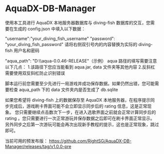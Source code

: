 # AquaDX-DB-Manager

使用本工具进行 AquaDX 本地服务器数据库与 diving-fish 数据库的交互，您需要在生成的 config.json 中填入以下数据：

"username":"your_diving_fish_username"
"password": "your_diving_fish_password"
请将右侧双引号内的内容替换为实际的 diving-fish 用户名和密码

"aqua_path": "D:\\\\aqua-0.0.46-RELEASE"（示例）
aqua 路径的填写需要注意以下几点：
1.该路径下您应当能看到 aqua.jar, data 文件夹等其他内容
2.反斜杠需要使用双反斜杠防止识别错误

脚本运行前您需要至少先进行一局游戏并成功保存数据。如果仍然出错，您可能需要检查 aqua_path 下的 data 文件夹内是否生成了 db.sqlite

如果您希望将 diving-fish 上的数据保存至 AquaDX 本地服务器，在程序提示同步完成后，游戏刷卡界面可能不会立即显示同步后的 rating 信息，这是正常现象。
您只需要继续点击数次下一步，在进入选歌界面之前就会正常计算同步后的 rating 。您只需要进行一次正常游玩并保存数据之后即可在刷卡界面正常显示。
另外同步之后第一次游玩可能会再次出现新手教程的提示，这也是正常现象，跳过即可。

当前可用的预发布版：
https://github.com/RightSG/AquaDX-DB-Manager/releases/tag/v1.0.0-pre
